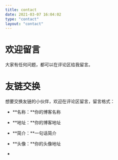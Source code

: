 ```yaml
---
title: contact
date: 2021-03-07 16:04:02
type: "contact"
layout: "contact"
---
```


# 欢迎留言
大家有任何问题，都可以在评论区给我留言。

# 友链交换
想要交换友链的小伙伴，欢迎在评论区留言，留言格式：
* **名称：**你的博客名称
* **地址：**你的博客地址
* **简介：**一句话简介
* **头像：**你的头像地址

* 
